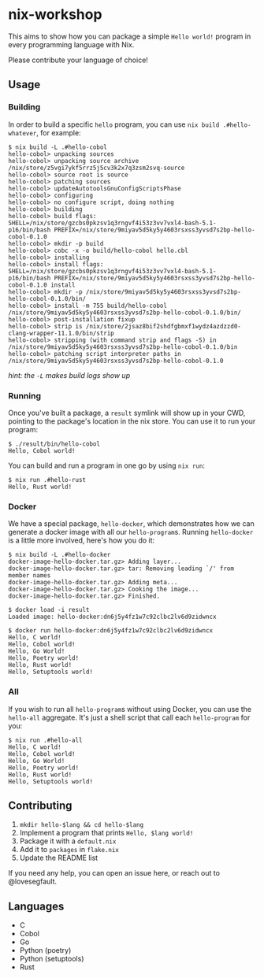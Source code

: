 # nix-workshop

This aims to show how you can package a simple `Hello world!` program in every
programming language with Nix.

Please contribute your language of choice!

## Usage

### Building

In order to build a specific `hello` program, you can use `nix build
.#hello-whatever`, for example:

```console
$ nix build -L .#hello-cobol
hello-cobol> unpacking sources
hello-cobol> unpacking source archive /nix/store/z5vgi7ykf5rrz5j5cv3k2x7q3zsm2svq-source
hello-cobol> source root is source
hello-cobol> patching sources
hello-cobol> updateAutotoolsGnuConfigScriptsPhase
hello-cobol> configuring
hello-cobol> no configure script, doing nothing
hello-cobol> building
hello-cobol> build flags: SHELL=/nix/store/gzcbs0pkzsv1q3rngvf4i53z3vv7vxl4-bash-5.1-p16/bin/bash PREFIX=/nix/store/9miyav5d5ky5y4603rsxss3yvsd7s2bp-hello-cobol-0.1.0
hello-cobol> mkdir -p build
hello-cobol> cobc -x -o build/hello-cobol hello.cbl
hello-cobol> installing
hello-cobol> install flags: SHELL=/nix/store/gzcbs0pkzsv1q3rngvf4i53z3vv7vxl4-bash-5.1-p16/bin/bash PREFIX=/nix/store/9miyav5d5ky5y4603rsxss3yvsd7s2bp-hello-cobol-0.1.0 install
hello-cobol> mkdir -p /nix/store/9miyav5d5ky5y4603rsxss3yvsd7s2bp-hello-cobol-0.1.0/bin/
hello-cobol> install -m 755 build/hello-cobol /nix/store/9miyav5d5ky5y4603rsxss3yvsd7s2bp-hello-cobol-0.1.0/bin/
hello-cobol> post-installation fixup
hello-cobol> strip is /nix/store/2jsaz8bif2shdfgbmxf1wydz4azdzzd0-clang-wrapper-11.1.0/bin/strip
hello-cobol> stripping (with command strip and flags -S) in /nix/store/9miyav5d5ky5y4603rsxss3yvsd7s2bp-hello-cobol-0.1.0/bin
hello-cobol> patching script interpreter paths in /nix/store/9miyav5d5ky5y4603rsxss3yvsd7s2bp-hello-cobol-0.1.0
```
*hint: the `-L` makes build logs show up*

### Running

Once you've built a package, a `result` symlink will show up in your CWD,
pointing to the package's location in the nix store. You can use it to run your
program:

```console
$ ./result/bin/hello-cobol
Hello, Cobol world!
```

You can build and run a program in one go by using `nix run`:

```console
$ nix run .#hello-rust
Hello, Rust world!
```

### Docker

We have a special package, `hello-docker`, which demonstrates how we can
generate a docker image with all our `hello-program`s. Running `hello-docker` is
a little more involved, here's how you do it:

```console
$ nix build -L .#hello-docker
docker-image-hello-docker.tar.gz> Adding layer...
docker-image-hello-docker.tar.gz> tar: Removing leading `/' from member names
docker-image-hello-docker.tar.gz> Adding meta...
docker-image-hello-docker.tar.gz> Cooking the image...
docker-image-hello-docker.tar.gz> Finished.

$ docker load -i result
Loaded image: hello-docker:dn6j5y4fz1w7c92clbc2lv6d9zidwncx

$ docker run hello-docker:dn6j5y4fz1w7c92clbc2lv6d9zidwncx
Hello, C world!
Hello, Cobol world!
Hello, Go World!
Hello, Poetry world!
Hello, Rust world!
Hello, Setuptools world!
```

### All

If you wish to run all `hello-program`s without using Docker, you can use the
`hello-all` aggregate. It's just a shell script that call each `hello-program`
for you:

```console
$ nix run .#hello-all
Hello, C world!
Hello, Cobol world!
Hello, Go World!
Hello, Poetry world!
Hello, Rust world!
Hello, Setuptools world!
```

## Contributing

1. `mkdir hello-$lang && cd hello-$lang`
2. Implement a program that prints `Hello, $lang world!`
3. Package it with a `default.nix`
4. Add it to `packages` in `flake.nix`
5. Update the README list

If you need any help, you can open an issue here, or reach out to @lovesegfault.

## Languages

* C
* Cobol
* Go
* Python (poetry)
* Python (setuptools)
* Rust
